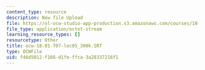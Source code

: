 ```yaml
---
content_type: resource
description: New file Upload
file: https://ol-ocw-studio-app-production.s3.amazonaws.com/courses/18-01sc-single-variable-calculus-fall-2010/f46d5012f166d1feffca3a28337216f1_ocw-18.01-f07-lec05_300k.SRT
file_type: application/octet-stream
learning_resource_types: []
resourcetype: Other
title: ocw-18.01-f07-lec05_300k.SRT
type: OCWFile
uid: f46d5012-f166-d1fe-ffca-3a28337216f1
---
```


